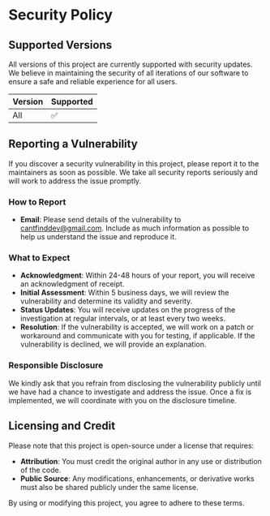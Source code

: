# Security Policy

## Supported Versions

All versions of this project are currently supported with security updates. We believe in maintaining the security of all iterations of our software to ensure a safe and reliable experience for all users.

| Version | Supported          |
| ------- | ------------------ |
| All     | :white_check_mark: |

## Reporting a Vulnerability

If you discover a security vulnerability in this project, please report it to the maintainers as soon as possible. We take all security reports seriously and will work to address the issue promptly.

### How to Report

- **Email**: Please send details of the vulnerability to [cantfinddev@gmail.com](mailto:cantfinddev@gmail.com). Include as much information as possible to help us understand the issue and reproduce it.

### What to Expect

- **Acknowledgment**: Within 24-48 hours of your report, you will receive an acknowledgment of receipt.
- **Initial Assessment**: Within 5 business days, we will review the vulnerability and determine its validity and severity.
- **Status Updates**: You will receive updates on the progress of the investigation at regular intervals, or at least every two weeks.
- **Resolution**: If the vulnerability is accepted, we will work on a patch or workaround and communicate with you for testing, if applicable. If the vulnerability is declined, we will provide an explanation.

### Responsible Disclosure

We kindly ask that you refrain from disclosing the vulnerability publicly until we have had a chance to investigate and address the issue. Once a fix is implemented, we will coordinate with you on the disclosure timeline.

## Licensing and Credit

Please note that this project is open-source under a license that requires:

- **Attribution**: You must credit the original author in any use or distribution of the code.
- **Public Source**: Any modifications, enhancements, or derivative works must also be shared publicly under the same license.

By using or modifying this project, you agree to adhere to these terms.
